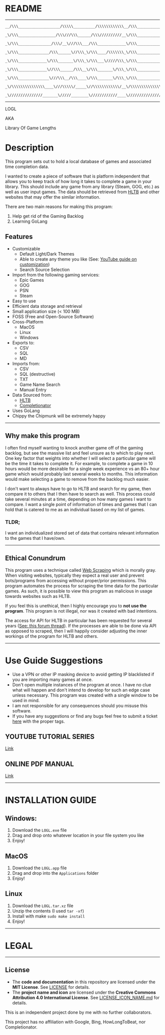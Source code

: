# README

-----------------------------------------------------------------------------------------------------------------------------------------------------------------

```
__/\\\___________________/\\\\\__________/\\\\\\\\\\\\__/\\\_____________        
 _\/\\\_________________/\\\///\\\______/\\\//////////__\/\\\_____________       
  _\/\\\_______________/\\\/__\///\\\___/\\\_____________\/\\\_____________      
   _\/\\\______________/\\\______\//\\\_\/\\\____/\\\\\\\_\/\\\_____________     
    _\/\\\_____________\/\\\_______\/\\\_\/\\\___\/////\\\_\/\\\_____________    
     _\/\\\_____________\//\\\______/\\\__\/\\\_______\/\\\_\/\\\_____________   
      _\/\\\______________\///\\\__/\\\____\/\\\_______\/\\\_\/\\\_____________  
       _\/\\\\\\\\\\\\\\\____\///\\\\\/_____\//\\\\\\\\\\\\/__\/\\\\\\\\\\\\\\\_ 
        _\///////////////_______\/////________\////////////____\///////////////__
```
-----------------------------------------------------------------------------------------------------------------------------------------------------------------

LOGL 

AKA

Library
Of
Game
Lengths

# Description


This program sets out to hold a local database of games and associated time completion data.

I wanted to create a piece of software that is platform independent that allows you to keep track of how long it takes to complete a game in your library.
This should include any game from any library (Steam, GOG, etc.) as well as user input games.
The data should be retrieved from [HLTB](https://howlongtobeat.com/) and other websites that may offer the similar information. 

There are two main reasons for making this program:
1) Help get rid of the Gaming Backlog
2) Learning GoLang

## Features

- Customizable
	- Default Light/Dark Themes
    - Able to create any theme you like (See: [YouTube guide on customization](https://www.youtube.com/playlist?list=PL_gNvZlhoitBNANmcZFgoQpT1FjZiBs7I))
    - Search Source Selection
- Import from the following gaming services:
    - Epic Games
    - GOG
    - PSN
    - Steam
- Easy to use
- Efficient data storage and retrieval
- Small application size (< 100 MB)
- FOSS (Free and Open-Source Software)
- Cross-Platform 
	- MacOS
    - Linux 
    - Windows
- Exports to:
	- CSV 
	- SQL 
	- MD 
- Imports from:
    - CSV
    - SQL (destructive)
    - TXT
    - Game Name Search
    - Manual Entry
- Data Sourced from:
    - [HLTB](https://howlongtobeat.com/)
    - [Completionator](https://completionator.com/)
- Uses GoLang
- Chippy the Chipmunk will be extremely happy

-----------------------------------------------------------------------------------------------------------------------------------------------------------------

## Why make this program


I often find myself wanting to knock another game off of the gaming backlog, but see the massive list and feel unsure as to which to play next.
One key factor that weights into whether I will select a particular game will be the time it takes to complete it. 
For example, to complete a game in 10 hours would be more desirable for a single week experience vs an 80+ hour game which would probably last several weeks to months. 
This information would make selecting a game to remove from the backlog much easier.

I don't want to always have to go to HLTB and search for my game, then compare it to others that I then have to search as well. 
This process could take several minutes at a time, depending on how many games I want to compare. 
I want a single point of information of times and games that I can hold that is catered to me as an individual based on my list of games.

### TLDR; 

I want an individualized stored set of data that contains relevant information to the games that I have/own.

-----------------------------------------------------------------------------------------------------------------------------------------------------------------

## Ethical Conundrum


This program uses a technique called [Web Scraping](https://en.wikipedia.org/wiki/Web_scraping) which is morally gray.
When visiting websites, typically they expect a real user and prevent bots/programs from accessing without proper/prior permissions.
This program automates the process for scraping the time data for the particular games.
As such, it is possible to view this program as malicious in usage towards websites such as HLTB.

If you feel this is unethical, then I highly encourage you to **not use the program**.
This program is not illegal, nor was it created with bad intentions.

The access for API for HLTB in particular has been requested for several years ([See: this forum thread](https://howlongtobeat.com/forum/thread/807/1)).
If the processes are able to be done via API as opposed to scraped, then I will happily consider adjusting the inner workings of the program for HLTB and others.

-----------------------------------------------------------------------------------------------------------------------------------------------------------------

# Use Guide Suggestions

- Use a VPN or other IP masking device to avoid getting IP blacklisted if you are importing many games at once.
- Don't open multiple instances of the program at once. 
I have no clue what will happen and don't intend to develop for such an edge case unless necessary. 
This program was created with a single window to be used in mind.
- I am not responsible for any consequences should you misuse this software.
- If you have any suggestions or find any bugs feel free to submit a ticket [here](https://github.com/EZRA-DVLPR/LOGL/issues) with the proper tags.

## YOUTUBE TUTORIAL SERIES

[Link](https://www.youtube.com/playlist?list=PL_gNvZlhoitBNANmcZFgoQpT1FjZiBs7I)

## ONLINE PDF MANUAL


[Link](https://github.com/EZRA-DVLPR/LOGL/blob/main/docs/PDF/Manual.pdf)

-----------------------------------------------------------------------------------------------------------------------------------------------------------------

# INSTALLATION GUIDE

## Windows:

1) Download the `LOGL.exe` file
2) Drag and drop onto whatever location in your file system you like
3) Enjoy!

## MacOS

1) Download the `LOGL.app` file
2) Drag and drop into the `Applications` folder
3) Enjoy!

## Linux

1) Download the `LOGL.tar.xz` file
2) Unzip the contents (I used `tar -xf`)
3) Install with make `sudo make install`
4) Enjoy!

-----------------------------------------------------------------------------------------------------------------------------------------------------------------

# LEGAL

-----------------------------------------------------------------------------------------------------------------------------------------------------------------

## License  

- The **code and documentation** in this repository are licensed under the **MIT License**. See [LICENSE](LICENSE) for details.  
- The **project name and icon** are licensed under the **Creative Commons Attribution 4.0 International License**. See [LICENSE_ICON_NAME.md](LICENSE_ICON_NAME.md) for details.  

This is an independent project done by me with no further collaborators.

This project has no affiliation with Google, Bing, HowLongToBeat, nor Completionator.
